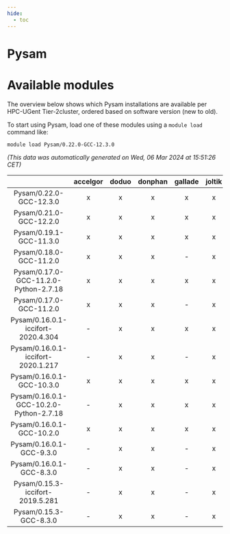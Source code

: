 ```yaml
---
hide:
  - toc
---
```


Pysam
=====

# Available modules


The overview below shows which Pysam installations are available per HPC-UGent Tier-2cluster, ordered based on software version (new to old).

To start using Pysam, load one of these modules using a `module load` command like:

```shell
module load Pysam/0.22.0-GCC-12.3.0
```

*(This data was automatically generated on Wed, 06 Mar 2024 at 15:51:26 CET)*  

| |accelgor|doduo|donphan|gallade|joltik|skitty|
| :---: | :---: | :---: | :---: | :---: | :---: | :---: |
|Pysam/0.22.0-GCC-12.3.0|x|x|x|x|x|x|
|Pysam/0.21.0-GCC-12.2.0|x|x|x|x|x|x|
|Pysam/0.19.1-GCC-11.3.0|x|x|x|x|x|x|
|Pysam/0.18.0-GCC-11.2.0|x|x|x|-|x|x|
|Pysam/0.17.0-GCC-11.2.0-Python-2.7.18|x|x|x|x|x|x|
|Pysam/0.17.0-GCC-11.2.0|x|x|x|-|x|x|
|Pysam/0.16.0.1-iccifort-2020.4.304|-|x|x|x|x|x|
|Pysam/0.16.0.1-iccifort-2020.1.217|-|x|x|-|x|x|
|Pysam/0.16.0.1-GCC-10.3.0|x|x|x|x|x|x|
|Pysam/0.16.0.1-GCC-10.2.0-Python-2.7.18|-|x|x|x|x|x|
|Pysam/0.16.0.1-GCC-10.2.0|x|x|x|x|x|x|
|Pysam/0.16.0.1-GCC-9.3.0|-|x|x|-|x|x|
|Pysam/0.16.0.1-GCC-8.3.0|-|x|x|-|x|x|
|Pysam/0.15.3-iccifort-2019.5.281|-|x|x|-|x|x|
|Pysam/0.15.3-GCC-8.3.0|-|x|x|-|x|x|
